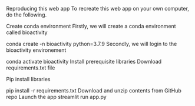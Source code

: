 Reproducing this web app
To recreate this web app on your own computer, do the following.

Create conda environment
Firstly, we will create a conda environment called bioactivity

conda create -n bioactivity python=3.7.9
Secondly, we will login to the bioactivity environement

conda activate bioactivity
Install prerequisite libraries
Download requirements.txt file

Pip install libraries

pip install -r requirements.txt
Download and unzip contents from GitHub repo
Launch the app
streamlit run app.py
